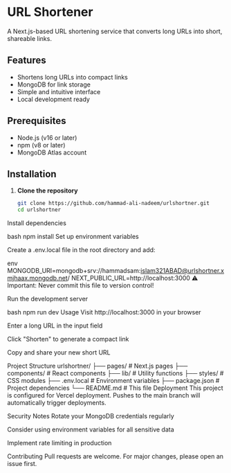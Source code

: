 # URL Shortener

A Next.js-based URL shortening service that converts long URLs into short, shareable links.

## Features
- Shortens long URLs into compact links
- MongoDB for link storage
- Simple and intuitive interface
- Local development ready

## Prerequisites
- Node.js (v16 or later)
- npm (v8 or later)
- MongoDB Atlas account

## Installation

1. **Clone the repository**
   ```bash
   git clone https://github.com/hammad-ali-nadeem/urlshortner.git
   cd urlshortner
Install dependencies

bash
npm install
Set up environment variables

Create a .env.local file in the root directory and add:

env
MONGODB_URI=mongodb+srv://hammadsam:islam321ABAD@urlshortner.xmjhaax.mongodb.net/
NEXT_PUBLIC_URL=http://localhost:3000
⚠️ Important: Never commit this file to version control!

Run the development server

bash
npm run dev
Usage
Visit http://localhost:3000 in your browser

Enter a long URL in the input field

Click "Shorten" to generate a compact link

Copy and share your new short URL

Project Structure
urlshortner/
├── pages/            # Next.js pages
├── components/       # React components
├── lib/              # Utility functions
├── styles/           # CSS modules
├── .env.local        # Environment variables
├── package.json      # Project dependencies
└── README.md         # This file
Deployment
This project is configured for Vercel deployment. Pushes to the main branch will automatically trigger deployments.

Security Notes
Rotate your MongoDB credentials regularly

Consider using environment variables for all sensitive data

Implement rate limiting in production

Contributing
Pull requests are welcome. For major changes, please open an issue first.

